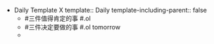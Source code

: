 - Daily Template X
  template:: Daily
  template-including-parent:: false
	- #三件值得肯定的事 #.ol
	- #三件决定要做的事 #.ol tomorrow
	-